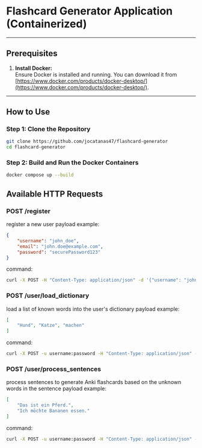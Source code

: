 # Flashcard Generator Application (Containerized)

---

## Prerequisites

1. **Install Docker:**  
   Ensure Docker is installed and running. You can download it from [https://www.docker.com/products/docker-desktop/](https://www.docker.com/products/docker-desktop/).

---

## How to Use

### Step 1: Clone the Repository
```bash
git clone https://github.com/jocatanas47/flashcard-generator
cd flashcard-generator
```

### Step 2: Build and Run the Docker Containers
```bash
docker compose up --build
```

## Available HTTP Requests
### POST /register
register a new user
payload example:
```json
{
    "username": "john_doe",
    "email": "john.doe@example.com",
    "password": "securePassword123"
}
```
command:
```bash
curl -X POST -H "Content-Type: application/json" -d '{"username": "john_doe", "email": "john.doe@example.com", "password": "securePassword123"}' http://localhost:8080/register
```
### POST /user/load_dictionary
load a list of known words into the user's dictionary
payload example:
```json
[
    "Hund", "Katze", "machen"
]
```
command:
```bash
curl -X POST -u username:password -H "Content-Type: application/json" -d '["apple", "banana", "cherry"]' http://localhost:8080/user/load_dictionary
```
### POST /user/process_sentences
process sentences to generate Anki flashcards based on the unknown words in the sentence
payload example:
```json
[
    "Das ist ein Pferd.",
    "Ich möchte Bananen essen."
]
```
command:
```bash
curl -X POST -u username:password -H "Content-Type: application/json" -d '["This is an apple.", "I love eating bananas."]' http://localhost:8080/user/process_sentences
```
